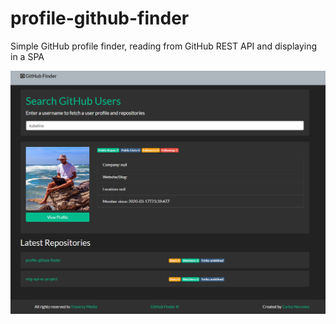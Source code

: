 # profile-github-finder
Simple GitHub profile finder, reading from GitHub REST API and displaying in a SPA

![alt text](https://github.com/kubalino/profile-github-finder/blob/master/pscreen.PNG?raw=true)
